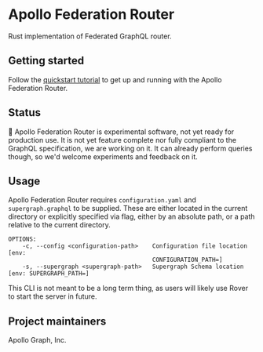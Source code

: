 # Apollo Federation Router

Rust implementation of Federated GraphQL router.

## Getting started

Follow the [quickstart tutorial](https://www.apollographql.com/docs/router/quickstart/) to get up and running with the Apollo Federation Router.

## Status

🚧 Apollo Federation Router is experimental software, not yet ready for production use.
It is not yet feature complete nor fully compliant to the GraphQL specification, we are
working on it.
It can already perform queries though, so we'd welcome experiments and feedback on it.

## Usage

Apollo Federation Router requires `configuration.yaml` and `supergraph.graphql`
to be supplied. These are either located in the current directory or explicitly
specified via flag, either by an absolute path, or a path relative to the current
directory.

```
OPTIONS:
    -c, --config <configuration-path>    Configuration file location [env:
                                         CONFIGURATION_PATH=]
    -s, --supergraph <supergraph-path>   Supergraph Schema location [env: SUPERGRAPH_PATH=]
```

This CLI is not meant to be a long term thing, as users will likely use Rover
to start the server in future.

## Project maintainers

Apollo Graph, Inc.

